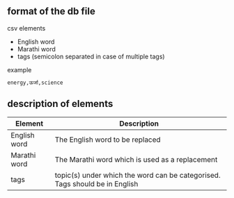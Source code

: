 ## format of the db file

csv elements

- English word
- Marathi word
- tags (semicolon separated in case of multiple tags)

example

`energy,ऊर्जा,science`

## description of elements

| Element | Description |
| --- | --- |
| English word | The English word to be replaced |
| Marathi word | The Marathi word which is used as a replacement |
| tags | topic(s) under which the word can be categorised. Tags should be in English |
